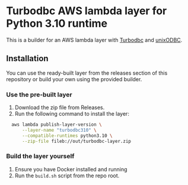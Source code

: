 # Turbodbc AWS lambda layer for Python 3.10 runtime
This is a builder for an AWS lambda layer with [Turbodbc](https://turbodbc.readthedocs.io/en/latest/) and [unixODBC](https://www.unixodbc.org/).

## Installation
You can use the ready-built layer from the releases section of this repository or build your own using the provided builder.

### Use the pre-built layer
1. Download the zip file from Releases.
2. Run the following command to install the layer: 
```bash
  aws lambda publish-layer-version \
      --layer-name "turbodbc310" \
      --compatible-runtimes python3.10 \
      --zip-file fileb://out/turbodbc-layer.zip
```

### Build the layer yourself
1. Ensure you have Docker installed and running
2. Run the `build.sh` script from the repo root.
